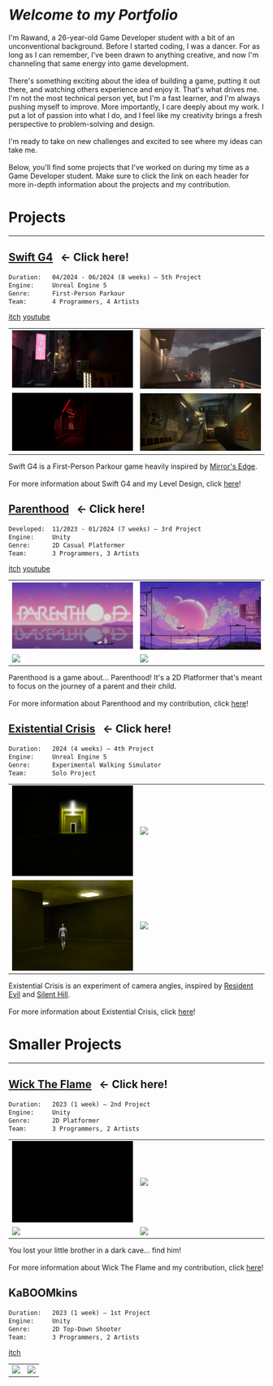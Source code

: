 # _Welcome to my Portfolio_

I'm Rawand, a 26-year-old Game Developer student with a bit of an unconventional background. Before I started coding, I was a dancer. For as long as I can remember, I've been drawn to anything creative, and now I'm channeling that same energy into game development. <br> <br> There's something exciting about the idea of building a game, putting it out there, and watching others experience and enjoy it. That's what drives me. I'm not the most technical person yet, but I'm a fast learner, and I'm always pushing myself to improve. More importantly, I care deeply about my work. I put a lot of passion into what I do, and I feel like my creativity brings a fresh perspective to problem-solving and design. <br> <br> I'm ready to take on new challenges and excited to see where my ideas can take me. <br> <br> Below, you'll find some projects that I've worked on during my time as a Game Developer student. Make sure to click the link on each header for more in-depth information about the projects and my contribution.

# Projects
---

## [Swift G4](/SwiftG4) &nbsp; ← Click here!

```
Duration:   04/2024 - 06/2024 (8 weeks) — 5th Project
Engine:     Unreal Engine 5
Genre:      First-Person Parkour
Team:       4 Programmers, 4 Artists
```
[itch](https://yrgo-game-creator.itch.io/swiftg4) [youtube](https://www.youtube.com/watch?v=rTBost7tW_s) <br>
<table>
  <tr>
    <td width="50%"><img src="/Images/SwiftG4_1.jpg" /></td>
    <td width="50%"><img src="/Images/SwiftG4_2.jpg" /></td>
  </tr>
  <tr>
    <td width="50%"><img src="/Images/SwiftG4_3.jpg" /></td>
    <td width="50%"><img src="/Images/SwiftG4_4.jpg" /></td>
  </tr>
</table>

Swift G4 is a First-Person Parkour game heavily inspired by [Mirror's Edge](https://store.steampowered.com/app/17410/Mirrors_Edge/). <br> <br> For more information about Swift G4 and my Level Design, click [here](/SwiftG4)!

## [Parenthood](/Parenthood) &nbsp; ← Click here!

```
Developed:  11/2023 - 01/2024 (7 weeks) — 3rd Project
Engine:     Unity
Genre:      2D Casual Platformer
Team:       3 Programmers, 3 Artists
```
[itch](https://yrgo-game-creator.itch.io/parenthood) [youtube](https://www.youtube.com/watch?v=uss46DK8tEI) <br>
<table>
  <tr>
    <td width="50%"><img src="/Images/Parenthood_1.jpg" /></td>
    <td width="50%"><img src="/Images/Parenthood_2.jpg" /></td>
  </tr>
  <tr>
    <td width="50%"><img src="/Gifs/Parenthood_1.gif" /></td>
    <td width="50%"><img src="/Gifs/Parenthood_2.gif" /></td>
  </tr>
</table>

Parenthood is a game about... Parenthood! It's a 2D Platformer that's meant to focus on the journey of a parent and their child. <br> <br> For more information about Parenthood and my contribution, click [here](/Parenthood)!

## [Existential Crisis](/ExistentialCrisis) &nbsp; ← Click here!

```
Duration:   2024 (4 weeks) — 4th Project
Engine:     Unreal Engine 5
Genre:      Experimental Walking Simulator
Team:       Solo Project
```
<table>
  <tr>
    <td width="50%"><img src="/Images/ExistentialCrisis_1.png" /></td>
    <td width="50%"><img src="/Gifs/ExistentialCrisis_1.gif" /></td>
  </tr>
  <tr>
    <td width="50%"><img src="/Gifs/ExistentialCrisis_2.gif" /></td>
    <td width="50%"><img src="/Gifs/ExistentialCrisis_3.gif" /></td>
  </tr>
</table>

Existential Crisis is an experiment of camera angles, inspired by [Resident Evil](https://en.wikipedia.org/wiki/Resident_Evil) and [Silent Hill](https://en.wikipedia.org/wiki/Silent_Hill). <br> <br> For more information about Existential Crisis, click [here](/ExistentialCrisis)!

# Smaller Projects
---

## [Wick The Flame](/WickTheFlame) &nbsp; ← Click here!

```
Duration:   2023 (1 week) — 2nd Project
Engine:     Unity
Genre:      2D Platformer
Team:       3 Programmers, 2 Artists
```
<table>
  <tr>
    <td width="50%"><img src="/Gifs/WickTheFlame_1.gif" /></td>
    <td width="50%"><img src="/Gifs/WickTheFlame_2.gif" /></td>
  </tr>
    <tr>
    <td width="50%"><img src="/Gifs/WickTheFlame_3.gif" /></td>
    <td width="50%"><img src="/Gifs/WickTheFlame_4.gif" /></td>
  </tr>
</table>

You lost your little brother in a dark cave... find him! <br> <br> For more information about Wick The Flame and my contribution, click [here](/WickTheFlame)!

## KaBOOMkins

```
Duration:   2023 (1 week) — 1st Project
Engine:     Unity
Genre:      2D Top-Down Shooter
Team:       3 Programmers, 2 Artists
```
[itch](https://selmas.itch.io/kaboomkin) <br>
<table>
  <tr>
    <td width="50%"><img src="/Gifs/KaBOOMkins_1.gif" /></td>
    <td width="50%"><img src="/Gifs/KaBOOMkins_2.gif" /></td>
  </tr>
</table>
